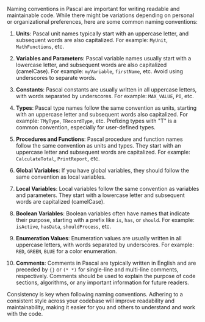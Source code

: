 Naming conventions in Pascal are important for writing readable and maintainable code. While there might be variations depending on personal or organizational preferences, here are some common naming conventions:

1. **Units**: Pascal unit names typically start with an uppercase letter, and subsequent words are also capitalized. For example: `MyUnit`, `MathFunctions`, etc.

2. **Variables and Parameters**: Pascal variable names usually start with a lowercase letter, and subsequent words are also capitalized (camelCase). For example: `myVariable`, `firstName`, etc. Avoid using underscores to separate words.

3. **Constants**: Pascal constants are usually written in all uppercase letters, with words separated by underscores. For example: `MAX_VALUE`, `PI`, etc.

4. **Types**: Pascal type names follow the same convention as units, starting with an uppercase letter and subsequent words also capitalized. For example: `TMyType`, `TRecordType`, etc. Prefixing types with "T" is a common convention, especially for user-defined types.

5. **Procedures and Functions**: Pascal procedure and function names follow the same convention as units and types. They start with an uppercase letter and subsequent words are capitalized. For example: `CalculateTotal`, `PrintReport`, etc.

6. **Global Variables**: If you have global variables, they should follow the same convention as local variables.

7. **Local Variables**: Local variables follow the same convention as variables and parameters. They start with a lowercase letter and subsequent words are capitalized (camelCase).

8. **Boolean Variables**: Boolean variables often have names that indicate their purpose, starting with a prefix like `is`, `has`, or `should`. For example: `isActive`, `hasData`, `shouldProcess`, etc.

9. **Enumeration Values**: Enumeration values are usually written in all uppercase letters, with words separated by underscores. For example: `RED`, `GREEN`, `BLUE` for a color enumeration.

10. **Comments**: Comments in Pascal are typically written in English and are preceded by `{}` or `(* *)` for single-line and multi-line comments, respectively. Comments should be used to explain the purpose of code sections, algorithms, or any important information for future readers.

Consistency is key when following naming conventions. Adhering to a consistent style across your codebase will improve readability and maintainability, making it easier for you and others to understand and work with the code.
